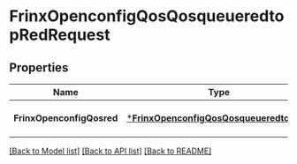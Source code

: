 # FrinxOpenconfigQosQosqueueredtopRedRequest

## Properties
Name | Type | Description | Notes
------------ | ------------- | ------------- | -------------
**FrinxOpenconfigQosred** | [***FrinxOpenconfigQosQosqueueredtopRed**](frinx.openconfig.qos.qosqueueredtop.Red.md) |  | [optional] [default to null]

[[Back to Model list]](../README.md#documentation-for-models) [[Back to API list]](../README.md#documentation-for-api-endpoints) [[Back to README]](../README.md)


